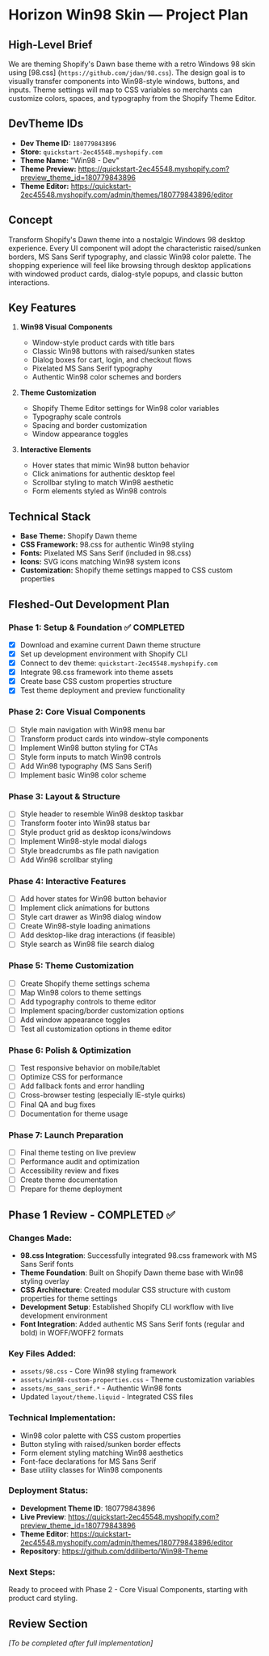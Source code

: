 # Horizon Win98 Skin — Project Plan

## High-Level Brief
We are theming Shopify's Dawn base theme with a retro Windows 98 skin using [98.css] (`https://github.com/jdan/98.css`). The design goal is to visually transfer components into Win98-style windows, buttons, and inputs. Theme settings will map to CSS variables so merchants can customize colors, spaces, and typography from the Shopify Theme Editor.

## DevTheme IDs
- **Dev Theme ID:** `180779843896`
- **Store:** `quickstart-2ec45548.myshopify.com`
- **Theme Name:** "Win98 - Dev"
- **Theme Preview:** https://quickstart-2ec45548.myshopify.com?preview_theme_id=180779843896
- **Theme Editor:** https://quickstart-2ec45548.myshopify.com/admin/themes/180779843896/editor

## Concept
Transform Shopify's Dawn theme into a nostalgic Windows 98 desktop experience. Every UI component will adopt the characteristic raised/sunken borders, MS Sans Serif typography, and classic Win98 color palette. The shopping experience will feel like browsing through desktop applications with windowed product cards, dialog-style popups, and classic button interactions.

## Key Features
1. **Win98 Visual Components**
   - Window-style product cards with title bars
   - Classic Win98 buttons with raised/sunken states
   - Dialog boxes for cart, login, and checkout flows
   - Pixelated MS Sans Serif typography
   - Authentic Win98 color schemes and borders

2. **Theme Customization**
   - Shopify Theme Editor settings for Win98 color variables
   - Typography scale controls
   - Spacing and border customization
   - Window appearance toggles

3. **Interactive Elements**
   - Hover states that mimic Win98 button behavior
   - Click animations for authentic desktop feel
   - Scrollbar styling to match Win98 aesthetic
   - Form elements styled as Win98 controls

## Technical Stack
- **Base Theme:** Shopify Dawn theme
- **CSS Framework:** 98.css for authentic Win98 styling
- **Fonts:** Pixelated MS Sans Serif (included in 98.css)
- **Icons:** SVG icons matching Win98 system icons
- **Customization:** Shopify theme settings mapped to CSS custom properties

## Fleshed-Out Development Plan

### Phase 1: Setup & Foundation ✅ COMPLETED
- [x] Download and examine current Dawn theme structure
- [x] Set up development environment with Shopify CLI
- [x] Connect to dev theme: `quickstart-2ec45548.myshopify.com`
- [x] Integrate 98.css framework into theme assets
- [x] Create base CSS custom properties structure
- [x] Test theme deployment and preview functionality

### Phase 2: Core Visual Components
- [ ] Style main navigation with Win98 menu bar
- [ ] Transform product cards into window-style components
- [ ] Implement Win98 button styling for CTAs
- [ ] Style form inputs to match Win98 controls
- [ ] Add Win98 typography (MS Sans Serif)
- [ ] Implement basic Win98 color scheme

### Phase 3: Layout & Structure
- [ ] Style header to resemble Win98 desktop taskbar
- [ ] Transform footer into Win98 status bar
- [ ] Style product grid as desktop icons/windows
- [ ] Implement Win98-style modal dialogs
- [ ] Style breadcrumbs as file path navigation
- [ ] Add Win98 scrollbar styling

### Phase 4: Interactive Features
- [ ] Add hover states for Win98 button behavior
- [ ] Implement click animations for buttons
- [ ] Style cart drawer as Win98 dialog window
- [ ] Create Win98-style loading animations
- [ ] Add desktop-like drag interactions (if feasible)
- [ ] Style search as Win98 file search dialog

### Phase 5: Theme Customization
- [ ] Create Shopify theme settings schema
- [ ] Map Win98 colors to theme settings
- [ ] Add typography controls to theme editor
- [ ] Implement spacing/border customization options
- [ ] Add window appearance toggles
- [ ] Test all customization options in theme editor

### Phase 6: Polish & Optimization
- [ ] Test responsive behavior on mobile/tablet
- [ ] Optimize CSS for performance
- [ ] Add fallback fonts and error handling
- [ ] Cross-browser testing (especially IE-style quirks)
- [ ] Final QA and bug fixes
- [ ] Documentation for theme usage

### Phase 7: Launch Preparation
- [ ] Final theme testing on live preview
- [ ] Performance audit and optimization
- [ ] Accessibility review and fixes
- [ ] Create theme documentation
- [ ] Prepare for theme deployment

## Phase 1 Review - COMPLETED ✅

### Changes Made:
- **98.css Integration**: Successfully integrated 98.css framework with MS Sans Serif fonts
- **Theme Foundation**: Built on Shopify Dawn theme base with Win98 styling overlay
- **CSS Architecture**: Created modular CSS structure with custom properties for theme settings
- **Development Setup**: Established Shopify CLI workflow with live development environment
- **Font Integration**: Added authentic MS Sans Serif fonts (regular and bold) in WOFF/WOFF2 formats

### Key Files Added:
- `assets/98.css` - Core Win98 styling framework
- `assets/win98-custom-properties.css` - Theme customization variables
- `assets/ms_sans_serif.*` - Authentic Win98 fonts
- Updated `layout/theme.liquid` - Integrated CSS files

### Technical Implementation:
- Win98 color palette with CSS custom properties
- Button styling with raised/sunken border effects
- Form element styling matching Win98 aesthetics  
- Font-face declarations for MS Sans Serif
- Base utility classes for Win98 components

### Deployment Status:
- **Development Theme ID**: 180779843896
- **Live Preview**: https://quickstart-2ec45548.myshopify.com?preview_theme_id=180779843896
- **Theme Editor**: https://quickstart-2ec45548.myshopify.com/admin/themes/180779843896/editor
- **Repository**: https://github.com/ddiliberto/Win98-Theme

### Next Steps:
Ready to proceed with Phase 2 - Core Visual Components, starting with product card styling.

## Review Section
*[To be completed after full implementation]*
